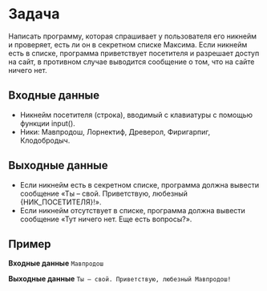 # Задача
Написать программу, которая спрашивает у пользователя его никнейм и проверяет, есть ли он в секретном списке Максима. Если никнейм есть в списке, программа приветствует посетителя и разрешает доступ на сайт, в противном случае выводится сообщение о том, что на сайте ничего нет.

## Входные данные
- Никнейм посетителя (строка), вводимый с клавиатуры с помощью функции input().
- Ники: Мавпродош, Лорнектиф, Древерол, Фиригарпиг, Клодобродыч. 

## Выходные данные
- Если никнейм есть в секретном списке, программа должна вывести сообщение «Ты – свой. Приветствую, любезный {НИК_ПОСЕТИТЕЛЯ}!».
- Если никнейм отсутствует в списке, программа должна вывести сообщение «Тут ничего нет. Еще есть вопросы?».

## Пример
**Входные данные**
```Мавпродош```

**Выходные данные**
```Ты – свой. Приветствую, любезный Мавпродош!```
